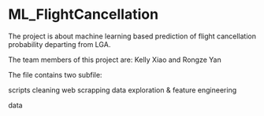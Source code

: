 # ML_FlightCancellation
The project is about machine learning based prediction of flight cancellation probability departing from LGA. 

The team members of this project are: Kelly Xiao and Rongze Yan

The file contains two subfile:

scripts
cleaning 
web scrapping
data exploration & feature engineering

data
